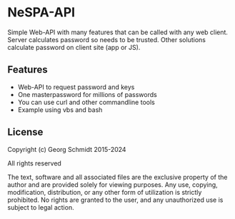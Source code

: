 # NeSPA-API

Simple Web-API with many features that can be called with any web client.
Server calculates password so needs to be trusted.
Other solutions calculate password on client site (app or JS).

## Features

- Web-API to request password and keys
- One masterpassword for millions of passwords
- You can use curl and other commandline tools
- Example using vbs and bash

## License

Copyright (c) Georg Schmidt 2015-2024

All rights reserved

The text, software and all associated files are the exclusive property of the author and are provided solely for viewing purposes. Any use, copying, modification, distribution, or any other form of utilization is strictly prohibited. No rights are granted to the user, and any unauthorized use is subject to legal action.
